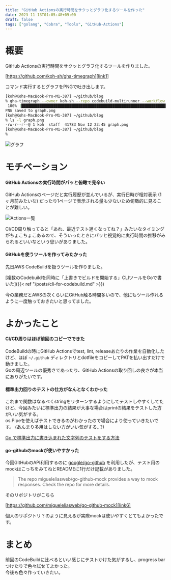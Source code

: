 ```yaml
---
title: "GitHub Actionsの実行時間をサクッとグラフ化するツールを作った"
date: 2023-11-13T01:05:48+09:00
draft: false
tags: ["golang", "Cobra", "Tools", "GitHub-Actions"]
---
```


# 概要

GitHub Actionsの実行時間をサクッとグラフ化するツールを作りました。

[https://github.com/koh-sh/gha-timegraph][link1]

コマンド実行するとグラフをPNGで吐き出します。

```bash
[koh@Kohs-MacBook-Pro-M1-387] ~/github/blog
% gha-timegraph --owner koh-sh --repo codebuild-multirunner --workflow go-test.yml --count 100
 100% |███████████████████████████████████████████████████████████████████████████████████████████████████| (100/100, 34 it/s)
PNG saved to graph.png
[koh@Kohs-MacBook-Pro-M1-387] ~/github/blog
% ls -l graph.png
-rw-r--r--@ 1 koh  staff  41783 Nov 12 23:45 graph.png
[koh@Kohs-MacBook-Pro-M1-387] ~/github/blog
%
```

![グラフ][link2]

# モチベーション

#### GitHub Actionsの実行時間がパッと俯瞰で見辛い

GitHub Actionsのページだと実行履歴が並んでいるが、実行日時が相対表示 (1ヶ月前みたいな) だったり1ページで表示される量も少ないため俯瞰的に見ることが難しい。

![Actions一覧][link3]

CI/CD周り触ってると「あれ、最近テスト遅くなってね？」みたいなタイミングがちょこちょこあるので、そういったときにパッと視覚的に実行時間の推移がみられるといいなという思いがありました。

#### GitHubを使うツールを作ってみたかった

先日AWS CodeBuildを扱うツールを作りました。

[複数のCodebuildを同時に「上書きでビルドを開始する」CLIツールをGoで書いた]({{< ref "/posts/cli-for-codebuild.md" >}})

今の業務だとAWSの次くらいにGitHub触る時間多いので、他にもツール作れるように一度触っておきたいと思ってました。

# よかったこと

#### CI/CD周りはほぼ前回のコピーでできた

CodeBuildの時にGitHub Actionsでtest, lint, releaseあたりの作業を自動化したけど、ほぼ `~/.github` ディレクトリとdotfileをコピーしてPATを払い出すだけで動きました。  
Goの周辺ツールの優秀さであったり、GitHub Actionsの取り回しの良さが本当にありがたいです。

#### 標準出力回りのテストの仕方がなんとなくわかった

これまで関数はなるべくstringをリターンするようにしてテストしやすくしてたけど、今回みたいに標準出力の結果が大事な場合はprintの結果をテストした方がいい気がする。  
os.Pipeを使えばテストできるのがわかったので場合により使っていきたいです。 (あんまり多用はしない方がいい気がする...?)

[Go で標準出力に書き込まれた文字列のテストをする方法][link4]

#### go-githubのmockが使いやすかった

今回GitHubのAPI利用するのに [google/go-github][link5] を利用したが、テスト用のmockはこっちをみてねとREADMEに1行だけ記載がありました。

>The repo migueleliasweb/go-github-mock provides a way to mock responses. Check the repo for more details.

そのリポジトリがこちら

[https://github.com/migueleliasweb/go-github-mock][link6]

個人のリポジトリ？のように見えるが実際mockは使いやすくとてもよかったです。

# まとめ

前回のCodeBuildに比べるといい感じにテストかけた気がするし、progress barつけたりで色々試せてよかった。  
今後も色々作っていきたい。

[link1]: https://github.com/koh-sh/gha-timegraph
[link2]: /images/gha-timegraph/1.avif
[link3]: /images/gha-timegraph/2.avif
[link4]: https://zenn.dev/glassonion1/articles/8ac939208bd455
[link5]: https://github.com/google/go-github
[link6]: https://github.com/migueleliasweb/go-github-mock
